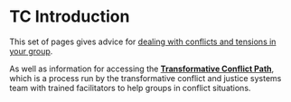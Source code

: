 # TC Introduction

This set of pages gives advice for [dealing with conflicts and tensions in your group](handling-conflict-internally/).

As well as information for accessing the [**Transformative Conflict Path**](tranformative-conflict-path/), which is a process run by the transformative conflict and justice systems team with trained facilitators to help groups in conflict situations.

